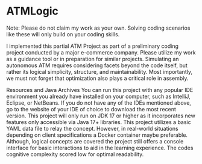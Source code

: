 # ATMLogic

Note: Please do not claim my work as your own. Solving coding scenarios like these will only build on your coding skills.

I implemented this partial ATM Project  as part of a preliminary coding project conducted by a major e-commerce company. Please utilize my work as a guidance tool or in preparation for similar projects.  Simulating an autonomous ATM requires considering facets beyond the code itself, but rather its logical simplicity, structure, and maintainability. Most importantly, we must not forget that optimization also plays a critical role in assembly.

Resources and Java Archives
You can run this project with any popular IDE environment you already have installed on your computer, such as IntelliJ, Eclipse, or NetBeans. If you do not have any of the IDEs mentioned above, go to the website of your IDE of choice to download the most recent version. This project will only run on JDK 17 or higher as it incorporates new features only accessible via Java 17+ libraries. This project utilizes a basic YAML data file to relay the concept. However, in real-world situations depending on client specifications a Docker container maybe preferable. Although, logical concepts are covered the project still offers a console interface for basic interactions to aid in the learning experience. The codes cognitive complexity scored low for optimal readability.
